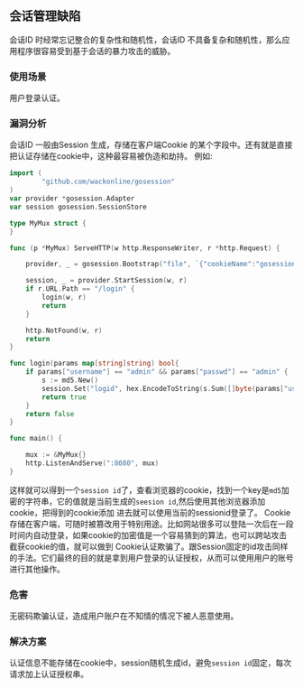 ## 会话管理缺陷
会话ID 时经常忘记整合的复杂性和随机性，会话ID 不具备复杂和随机性，那么应用程序很容易受到基于会话的暴力攻击的威胁。

### 使用场景
用户登录认证。

### 漏洞分析
会话ID 一般由Session 生成，存储在客户端Cookie 的某个字段中。还有就是直接把认证存储在cookie中，这种最容易被伪造和劫持。
例如:
```go
import (
        "github.com/wackonline/gosession"
)
var provider *gosession.Adapter
var session gosession.SessionStore

type MyMux struct {
}

func (p *MyMux) ServeHTTP(w http.ResponseWriter, r *http.Request) {

    provider, _ = gosession.Bootstrap("file", `{"cookieName":"gosessionid","Gctime":3600,"ProviderConfig":"./tmp"}`)

    session, _ = provider.StartSession(w, r)
    if r.URL.Path == "/login" {
        login(w, r)
        return
    }

    http.NotFound(w, r)
    return
}

func login(params map[string]string) bool{
    if params["username"] == "admin" && params["passwd"] == "admin" {
        s := md5.New()
        session.Set("logid", hex.EncodeToString(s.Sum([]byte(params["username"]+params["passwd"]))))
        return true
    }
    return false
}

func main() {

    mux := &MyMux{}
    http.ListenAndServe(":8080", mux)
}
```
这样就可以得到一个`session id`了，查看浏览器的cookie，找到一个key是`md5`加密的字符串，它的值就是当前生成的`seesion id`,然后使用其他浏览器添加cookie，把得到的cookie添加
进去就可以使用当前的sessionid登录了。
Cookie 存储在客户端，可随时被篡改用于特别用途。比如网站很多可以登陆一次后在一段时间内自动登录，如果cookie的加密值是一个容易猜到的算法，也可以跨站攻击截获cookie的值，就可以做到
Cookie认证欺骗了。跟Session固定的id攻击同样的手法。它们最终的目的就是拿到用户登录的认证授权，从而可以使用用户的账号进行其他操作。

### 危害
无密码欺骗认证，造成用户账户在不知情的情况下被人恶意使用。

### 解决方案
认证信息不能存储在cookie中，session随机生成id，避免`session id`固定，每次请求加上认证授权串。